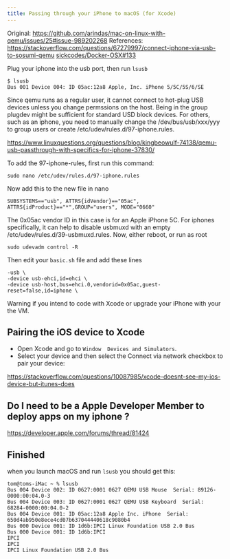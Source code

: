 ```yaml
---
title: Passing through your iPhone to macOS (for Xcode)
--- 
```

Original: https://github.com/arindas/mac-on-linux-with-qemu/issues/25#issue-989202268
References: https://stackoverflow.com/questions/67279997/connect-iphone-via-usb-to-sosumi-qemu [sickcodes/Docker-OSX#133](https://github.com/sickcodes/Docker-OSX/issues/133)

Plug your iphone into the usb port, then run `lsusb`

```
$ lsusb
Bus 001 Device 004: ID 05ac:12a8 Apple, Inc. iPhone 5/5C/5S/6/SE
```

Since qemu runs as a regular user, it cannot connect to hot-plug USB devices unless you change permssions on the host. Being in the group plugdev might be sufficient for standard USD block devices. For others, such as an iphone, you need to manually change the /dev/bus/usb/xxx/yyy to group users or create /etc/udev/rules.d/97-iphone.rules.

https://www.linuxquestions.org/questions/blog/kingbeowulf-74138/qemu-usb-passthrough-with-specifics-for-iphone-37830/

To add the 97-iphone-rules, first run this command:

```
sudo nano /etc/udev/rules.d/97-iphone.rules
```

Now add this to the new file in nano

```
SUBSYSTEMS=="usb", ATTRS{idVendor}=="05ac", ATTRS{idProduct}=="*",GROUP="users", MODE="0660"
```

The 0x05ac vendor ID in this case is for an Apple iPhone 5C. For iphones specifically, it can help to disable usbmuxd with an empty /etc/udev/rules.d/39-usbmuxd.rules. Now, either reboot, or run as root

```
sudo udevadm control -R
```

Then edit your `basic.sh` file and add these lines

```
-usb \
-device usb-ehci,id=ehci \
-device usb-host,bus=ehci.0,vendorid=0x05ac,guest-reset=false,id=iphone \
```

Warning if you intend to code with Xcode or upgrade your iPhone with your the VM.

## Pairing the iOS device to Xcode
* Open Xcode and go to `Window  Devices and Simulators`.
* Select your device and then select the Connect via network checkbox to pair your device:

https://stackoverflow.com/questions/10087985/xcode-doesnt-see-my-ios-device-but-itunes-does

## Do I need to be a Apple Developer Member to deploy apps on my iphone ?
https://developer.apple.com/forums/thread/81424

## Finished

when you launch macOS and run `lsusb` you should get this:

```
tom@toms-iMac ~ % lsusb
Bus 004 Device 002: ID 0627:0001 0627 QEMU USB Mouse  Serial: 89126-0000:00:04.0-3
Bus 004 Device 003: ID 0627:0001 0627 QEMU USB Keyboard  Serial: 68284-0000:00:04.0-2
Bus 004 Device 001: ID 05ac:12a8 Apple Inc. iPhone  Serial: 650d4ab950e8ece4cd07b637044440618c9080b4
Bus 000 Device 001: ID 1d6b:IPCI Linux Foundation USB 2.0 Bus 
Bus 000 Device 001: ID 1d6b:IPCI
IPCI
IPCI
IPCI Linux Foundation USB 2.0 Bus
```

